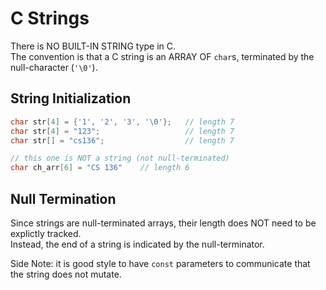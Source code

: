 # C Strings

There is NO BUILT-IN STRING type in C. <br>
The convention is that a C string is an ARRAY OF `char`s, terminated by the null-character (`'\0'`). <br>

## String Initialization
```C
char str[4] = {'1', '2', '3', '\0'};   // length 7
char str[4] = "123";                   // length 7
char str[] = "cs136";                  // length 7

// this one is NOT a string (not null-terminated)
char ch_arr[6] = "CS 136"    // length 6

```

## Null Termination
Since strings are null-terminated arrays, their length does NOT need to be explictly tracked. <br>
Instead, the end of a string is indicated by the null-terminator. 

Side Note: it is good style to have `const` parameters to communicate that the string does not mutate. 

